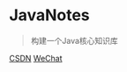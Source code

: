 
# JavaNotes



> 构建一个Java核心知识库



[CSDN](https://blog.csdn.net/qq_41171005)
[WeChat](#introduction)